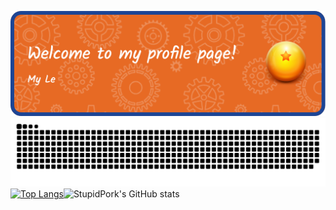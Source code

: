 ![Header](./github-header.png)
![Snake animation](https://github.com/StupidPork/StupidPork/blob/output/github-contribution-grid-snake-dark.svg)
[![Top Langs](https://github-readme-stats.vercel.app/api/top-langs/?username=StupidPork&layout=donut&theme=radical)](https://github.com/StupidPork/github-readme-stats)![StupidPork's GitHub stats](https://github-readme-stats.vercel.app/api?username=StupidPork&show_icons=true&theme=radical)

